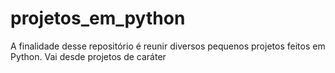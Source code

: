# projetos_em_python
A finalidade desse repositório é reunir diversos pequenos projetos feitos em Python. Vai desde projetos de caráter 
